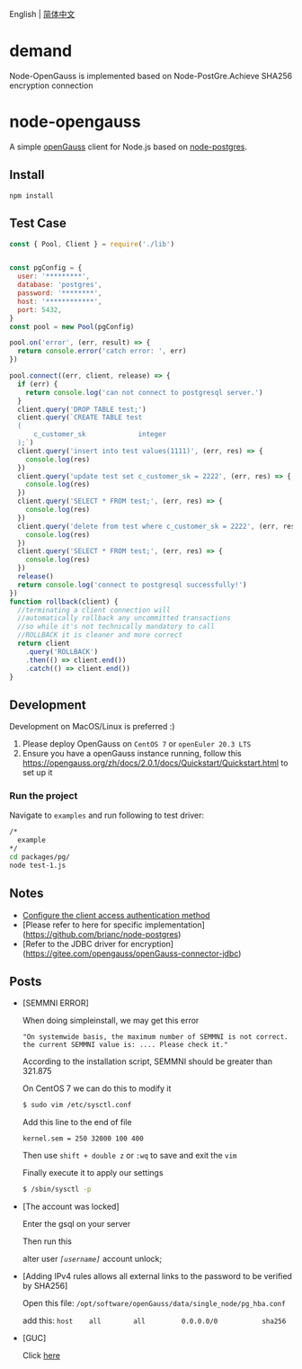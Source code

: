 English | [简体中文](README(CHN).md)

# demand
  Node-OpenGauss is implemented based on Node-PostGre.Achieve SHA256 encryption connection

# node-opengauss

A simple [openGauss](https://opengauss.org) client for Node.js based on [node-postgres](https://github.com/brianc/node-postgres).

## Install

```
npm install
```

##  Test Case

```javascript
const { Pool, Client } = require('./lib')


const pgConfig = {
  user: '*********',
  database: 'postgres',
  password: '********',
  host: '************',
  port: 5432,
}
const pool = new Pool(pgConfig)

pool.on('error', (err, result) => {
  return console.error('catch error: ', err)
})

pool.connect((err, client, release) => {
  if (err) {
    return console.log('can not connect to postgresql server.')
  }
  client.query('DROP TABLE test;')
  client.query(`CREATE TABLE test
  (
      c_customer_sk             integer
  );`)
  client.query('insert into test values(1111)', (err, res) => {
    console.log(res)
  })
  client.query('update test set c_customer_sk = 2222', (err, res) => {
    console.log(res)
  })
  client.query('SELECT * FROM test;', (err, res) => {
    console.log(res)
  })
  client.query('delete from test where c_customer_sk = 2222', (err, res) => {
    console.log(res)
  })
  client.query('SELECT * FROM test;', (err, res) => {
    console.log(res)
  })
  release()
  return console.log('connect to postgresql successfully!')
})
function rollback(client) {
  //terminating a client connection will
  //automatically rollback any uncommitted transactions
  //so while it's not technically mandatory to call
  //ROLLBACK it is cleaner and more correct
  return client
    .query('ROLLBACK')
    .then(() => client.end())
    .catch(() => client.end())
}

```

## Development

Development on MacOS/Linux is preferred :)

1. Please deploy OpenGauss on `CentOS 7` or `openEuler 20.3 LTS`
2. Ensure you have a openGauss instance running, follow this https://opengauss.org/zh/docs/2.0.1/docs/Quickstart/Quickstart.html to set up it


### Run the project

Navigate to `examples` and run following to test driver:

```bash
/*
  example
*/
cd packages/pg/  
node test-1.js
```

## Notes

- [Configure the client access authentication method](https://opengauss.org/zh/docs/2.0.1/docs/Developerguide/%E9%85%8D%E7%BD%AE%E5%AE%A2%E6%88%B7%E7%AB%AF%E6%8E%A5%E5%85%A5%E8%AE%A4%E8%AF%81.html)
- [Please refer to here for specific implementation]
  (https://github.com/brianc/node-postgres)
- [Refer to the JDBC driver for encryption]
  (https://gitee.com/opengauss/openGauss-connector-jdbc)

## Posts


- [SEMMNI ERROR]

  When doing simpleinstall, we may get this error
  
  `"On systemwide basis, the maximum number of SEMMNI is not correct. the current SEMMNI value is: .... Please check it."`

  According to the installation script, SEMMNI should be greater than 321.875

  On CentOS 7 we can do this to modify it
  ``` bash
  $ sudo vim /etc/sysctl.conf
  ```
  Add this line to the end of file

  `kernel.sem = 250 32000 100 400`

  Then use `shift + double z` or `:wq` to save and exit the `vim`

  Finally execute it to apply our settings
  ``` bash
  $ /sbin/sysctl -p 
  ```

- [The account was locked]

  Enter the gsql on your server

  Then run this

  alter user <i>`[username]`</i> account unlock;

- [Adding IPv4 rules allows all external links to the password to be verified by SHA256]

  Open this file: `/opt/software/openGauss/data/single_node/pg_hba.conf`

  add this:     `host    all        all         0.0.0.0/0           sha256 `

- [GUC]
  
  Click [here](https://opengauss.org/zh/docs/1.0.0/docs/Quickstart/GUC%E5%8F%82%E6%95%B0%E8%AF%B4%E6%98%8E.html)


